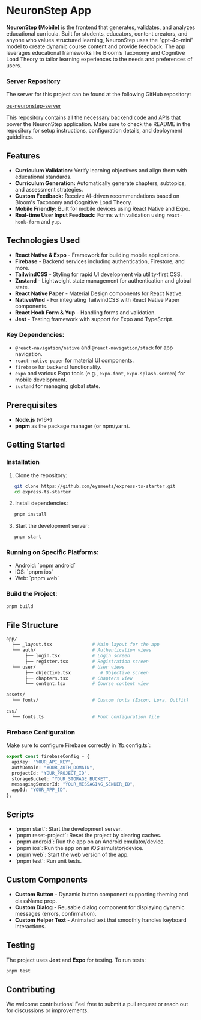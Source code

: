 
# NeuronStep App

**NeuronStep (Mobile)** is the frontend that generates, validates, and analyzes educational curricula. Built for students, educators, content creators, and anyone who values structured learning, NeuronStep uses the "gpt-4o-mini" model to create dynamic course content and provide feedback. The app leverages educational frameworks like Bloom’s Taxonomy and Cognitive Load Theory to tailor learning experiences to the needs and preferences of users.


### Server Repository

The server for this project can be found at the following GitHub repository:

[os-neuronstep-server](../backend/)

This repository contains all the necessary backend code and APIs that power the NeuronStep application. Make sure to check the README in the repository for setup instructions, configuration details, and deployment guidelines.

## Features

- **Curriculum Validation:** Verify learning objectives and align them with educational standards.
- **Curriculum Generation:** Automatically generate chapters, subtopics, and assessment strategies.
- **Custom Feedback:** Receive AI-driven recommendations based on Bloom's Taxonomy and Cognitive Load Theory.
- **Mobile Friendly:** Built for mobile devices using React Native and Expo.
- **Real-time User Input Feedback:** Forms with validation using `react-hook-form` and `yup`.

## Technologies Used

- **React Native & Expo** - Framework for building mobile applications.
- **Firebase** - Backend services including authentication, Firestore, and more.
- **TailwindCSS** - Styling for rapid UI development via utility-first CSS.
- **Zustand** - Lightweight state management for authentication and global state.
- **React Native Paper** - Material Design components for React Native.
- **NativeWind** - For integrating TailwindCSS with React Native Paper components.
- **React Hook Form & Yup** - Handling forms and validation.
- **Jest** - Testing framework with support for Expo and TypeScript.

### Key Dependencies:

- `@react-navigation/native` and `@react-navigation/stack` for app navigation.
- `react-native-paper` for material UI components.
- `firebase` for backend functionality.
- `expo` and various Expo tools (e.g., `expo-font`, `expo-splash-screen`) for mobile development.
- `zustand` for managing global state.

## Prerequisites

- **Node.js** (v16+)
- **pnpm** as the package manager (or npm/yarn).

## Getting Started

### Installation

1. Clone the repository:

```bash
   git clone https://github.com/eyemeets/express-ts-starter.git
   cd express-ts-starter
```

2. Install dependencies:

```bash
   pnpm install
```

3. Start the development server:

```bash
   pnpm start
```

### Running on Specific Platforms:

- Android: \`pnpm android\`
- iOS: \`pnpm ios\`
- Web: \`pnpm web\`

### Build the Project:

```bash
pnpm build
```

## File Structure

```bash
app/
  ├── _layout.tsx               # Main layout for the app
  └── auth/                     # Authentication views
       ├── login.tsx            # Login screen
       ├── register.tsx         # Registration screen
  └── user/                     # User views
       ├── objective.tsx           # Objective screen
       ├── chapters.tsx         # Chapters view
       └── content.tsx          # Course content view

assets/
  └── fonts/                    # Custom fonts (Excon, Lora, Outfit)

css/
  └── fonts.ts                  # Font configuration file
```

### Firebase Configuration

Make sure to configure Firebase correctly in \`fb.config.ts\`:

```ts
export const firebaseConfig = {
  apiKey: "YOUR_API_KEY",
  authDomain: "YOUR_AUTH_DOMAIN",
  projectId: "YOUR_PROJECT_ID",
  storageBucket: "YOUR_STORAGE_BUCKET",
  messagingSenderId: "YOUR_MESSAGING_SENDER_ID",
  appId: "YOUR_APP_ID",
};
```

## Scripts

- \`pnpm start\`: Start the development server.
- \`pnpm reset-project\`: Reset the project by clearing caches.
- \`pnpm android\`: Run the app on an Android emulator/device.
- \`pnpm ios\`: Run the app on an iOS simulator/device.
- \`pnpm web\`: Start the web version of the app.
- \`pnpm test\`: Run unit tests.

## Custom Components

- **Custom Button** - Dynamic button component supporting theming and className prop.
- **Custom Dialog** - Reusable dialog component for displaying dynamic messages (errors, confirmation).
- **Custom Helper Text** - Animated text that smoothly handles keyboard interactions.

## Testing

The project uses **Jest** and **Expo** for testing. To run tests:

```bash
pnpm test
```

## Contributing

We welcome contributions! Feel free to submit a pull request or reach out for discussions or improvements.

